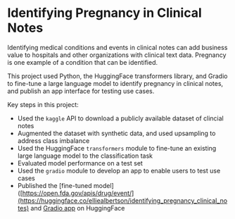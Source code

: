 # Identifying Pregnancy in Clinical Notes

Identifying medical conditions and events in clinical notes can add business value to hospitals and other organizations with clinical text data. Pregnancy is one example of a condition that can be identified.

This project used Python, the HuggingFace transformers library, and Gradio to fine-tune a large language model to identify pregnancy in clinical notes, and publish an app interface for testing use cases.

Key steps in this project:

- Used the `kaggle` API to download a publicly available dataset of clincial notes
- Augmented the dataset with synthetic data, and used upsampling to address class imbalance
- Used the HuggingFace `transformers` module to fine-tune an existing large language model to the classification task
- Evaluated model performance on a test set
- Used the `gradio` module to develop an app to enable users to test use cases
- Published the [fine-tuned model]([https://open.fda.gov/apis/drug/event/](https://huggingface.co/elliealbertson/identifying_pregnancy_clinical_notes) and [Gradio app](https://huggingface.co/spaces/elliealbertson/identifying_pregnancy_clinical_notes) on HuggingFace

